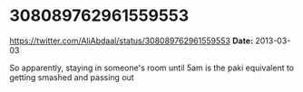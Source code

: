 # 308089762961559553
https://twitter.com/AliAbdaal/status/308089762961559553
**Date:** 2013-03-03

So apparently, staying in someone's room until 5am is the paki equivalent to getting smashed and passing out
